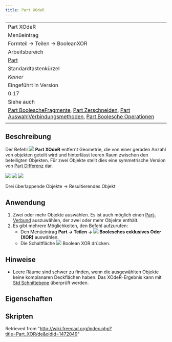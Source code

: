 ```yaml
---
title: Part XOdeR
---
```


|                                                                                                                                                                                                                                                                                                 |
| ----------------------------------------------------------------------------------------------------------------------------------------------------------------------------------------------------------------------------------------------------------------------------------------------- |
| Part XOdeR                                                                                                                                                                                                                                                                                      |
| Menüeintrag                                                                                                                                                                                                                                                                                     |
| Formteil → Teilen → BooleanXOR                                                                                                                                                                                                                                                                  |
| Arbeitsbereich                                                                                                                                                                                                                                                                                  |
| [Part](/Part_Workbench/de "Part Workbench/de")                                                                                                                                                                                                                                                  |
| Standardtastenkürzel                                                                                                                                                                                                                                                                            |
| _Keiner_                                                                                                                                                                                                                                                                                        |
| Eingeführt in Version                                                                                                                                                                                                                                                                           |
| 0.17                                                                                                                                                                                                                                                                                            |
| Siehe auch                                                                                                                                                                                                                                                                                      |
| [Part BoolescheFragmente](/Part_BooleanFragments/de "Part BooleanFragments/de"), [Part Zerschneiden](/Part_Slice/de "Part Slice/de"), [Part AuswahlVerbindungsmethoden](/Part_CompJoinFeatures/de "Part CompJoinFeatures/de"), [Part Boolesche Operationen](/Part_Boolean/de "Part Boolean/de") |
|                                                                                                                                                                                                                                                                                                 |

## Beschreibung

Der Befehl ![](/images/Part_XOR.svg) **Part XOdeR** entfernt Geometrie, die von einer geraden Anzahl von objekten geteilt wird und hinterlässt leeren Raum zwischen den beteiligten Objekten. Für zwei Objekte stellt dies eine symmetrische Version von [Part Differenz](/Part_Cut/de "Part Cut/de") dar.

![](/images/Part_XOR-01.png) ![](/images/Button_right.svg)
![](/images/Part_XOR-02.png)

Drei überlappende Objekte → Resultierendes Objekt

## Anwendung

1. Zwei oder mehr Objekte auswählen. Es ist auch möglich einen [Part-Verbund](/Part_Compound/de "Part Compound/de") auszuwählen, der zwei oder mehr Objekte enthält.
2. Es gibt mehrere Möglichkeiten, den Befehl aufzurufen:
   - Den Menüeintrag **Part → Teilen → ![](/images/Part_XOR.svg) Boolesches exklusives Oder (XOR)** auswählen.
   - Die Schaltfläche ![](/images/Part_XOR.svg) Boolean XOR drücken.

## Hinweise

- Leere Räume sind schwer zu finden, wenn die ausgewählten Objekte keine komplanaren Deckflächen haben. Das XOdeR-Ergebnis kann mit [Std Schnittebene](/Std_ToggleClipPlane/de "Std ToggleClipPlane/de") überprüft werden.

## Eigenschaften

## Skripten

Retrieved from "<http://wiki.freecad.org/index.php?title=Part_XOR/de&oldid=1472049>"
